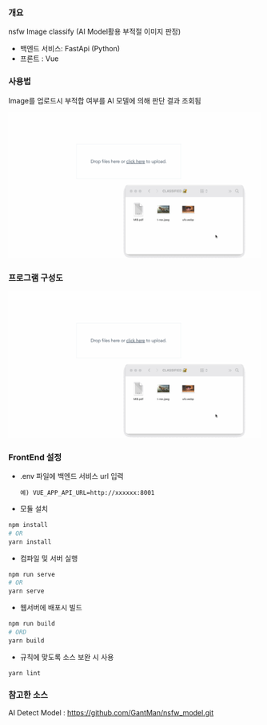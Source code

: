 ### 개요
nsfw  Image classify
(AI Model활용 부적절 이미지 판정)
- 백엔드 서비스: FastApi (Python)
- 프론트 : Vue

### 사용법
Image를 업로드시 부적합 여부를 AI 모델에 의해 판단 결과 조회됨


![Drop zone output](./FrontEnd/dnd.gif)

### 프로그램 구성도


![Drop zone output](./FrontEnd/dnd.gif)

### FrontEnd 설정 
- .env 파일에 백엔드 서비스 url 입력
  ```
  예) VUE_APP_API_URL=http://xxxxxx:8001
  ```
 
- 모듈 설치

```bash
npm install
# OR
yarn install
```

- 컴파일 및 서버 실행 
```bash
npm run serve
# OR
yarn serve
```
- 웹서버에 배포시 빌드
```bash
npm run build
# ORD
yarn build
```
- 규칙에 맞도록 소스 보완 시 사용 
```
yarn lint
```

### 참고한 소스 
AI Detect Model : https://github.com/GantMan/nsfw_model.git
